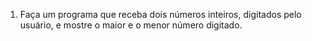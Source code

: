 1) Faça um programa que receba dois números inteiros, digitados pelo usuário, e
mostre o maior e o menor número digitado.
